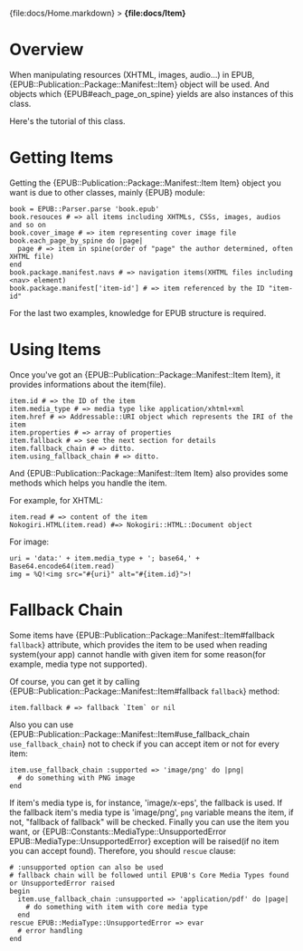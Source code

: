 {file:docs/Home.markdown} > **{file:docs/Item}**

Overview
========

When manipulating resources (XHTML, images, audio...) in EPUB, {EPUB::Publication::Package::Manifest::Item} object will be used.
And objects which {EPUB#each_page_on_spine} yields are also instances of this class.

Here's the tutorial of this class.

Getting Items
=============

Getting the {EPUB::Publication::Package::Manifest::Item Item} object you want is due to other classes, mainly {EPUB} module:

    book = EPUB::Parser.parse 'book.epub'
    book.resouces # => all items including XHTMLs, CSSs, images, audios and so on
    book.cover_image # => item representing cover image file
    book.each_page_by_spine do |page|
      page # => item in spine(order of "page" the author determined, often XHTML file)
    end
    book.package.manifest.navs # => navigation items(XHTML files including <nav> element)
    book.package.manifest['item-id'] # => item referenced by the ID "item-id"

For the last two examples, knowledge for EPUB structure is required.

Using Items
===========

Once you've got an {EPUB::Publication::Package::Manifest::Item Item}, it provides informations about the item(file).

    item.id # => the ID of the item
    item.media_type # => media type like application/xhtml+xml
    item.href # => Addressable::URI object which represents the IRI of the item
    item.properties # => array of properties
    item.fallback # => see the next section for details
    item.fallback_chain # => ditto.
    item.using_fallback_chain # => ditto.

And {EPUB::Publication::Package::Manifest::Item Item} also provides some methods which helps you handle the item.

For example, for XHTML:

    item.read # => content of the item
    Nokogiri.HTML(item.read) #=> Nokogiri::HTML::Document object

For image:

    uri = 'data:' + item.media_type + '; base64,' + Base64.encode64(item.read)
    img = %Q!<img src="#{uri}" alt="#{item.id}">!

Fallback Chain
==============

Some items have {EPUB::Publication::Package::Manifest::Item#fallback `fallback`} attribute, which provides the item to be used when reading system(your app) cannot handle with given item for some reason(for example, media type not supported).

Of course, you can get it by calling {EPUB::Publication::Package::Manifest::Item#fallback `fallback`} method:

    item.fallback # => fallback `Item` or nil

Also you can use {EPUB::Publication::Package::Manifest::Item#use_fallback_chain `use_fallback_chain`} not to check if you can accept item or not for every item:

    item.use_fallback_chain :supported => 'image/png' do |png|
      # do something with PNG image
    end

If item's media type is, for instance, 'image/x-eps', the fallback is used.
If the fallback item's media type is 'image/png', `png` variable means the item, if not, "fallback of fallback" will be checked.
Finally you can use the item you want, or {EPUB::Constants::MediaType::UnsupportedError EPUB::MediaType::UnsupportedError} exception will be raised(if no item you can accept found).
Therefore, you should `rescue` clause:

    # :unsupported option can also be used
    # fallback chain will be followed until EPUB's Core Media Types found or UnsupportedError raised
    begin
      item.use_fallback_chain :unsupported => 'application/pdf' do |page|
        # do something with item with core media type
      end
    rescue EPUB::MediaType::UnsupportedError => evar
      # error handling
    end
